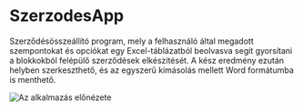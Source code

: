 # SzerzodesApp

Szerződésösszeállító program, mely a felhasználó által megadott szempontokat és opciókat egy Excel-táblázatból beolvasva segít gyorsítani a blokkokból felépülő szerződések elkészítését. A kész eredmény ezután helyben szerkeszthető, és az egyszerű kimásolás mellett Word formátumba is menthető.

![Az alkalmazás előnézete](![Wallpaper](wp.jpg))
